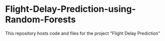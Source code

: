 # Flight-Delay-Prediction-using-Random-Forests
This repository hosts code and files for the project "Flight Delay Prediction"
